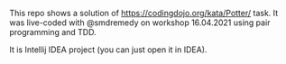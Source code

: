 This repo shows a solution of https://codingdojo.org/kata/Potter/ task. It was live-coded with @smdremedy on workshop
16.04.2021 using pair programming and TDD.

It is Intellij IDEA project (you can just open it in IDEA).